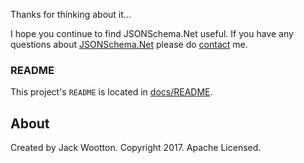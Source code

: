 Thanks for thinking about it...

I hope you continue to find JSONSchema.Net useful. If you have any questions
about [JSONSchema.Net](https://jsonschema.net) please
do [contact](https://jackwootton.github.io/json-schema#contact) me.

### README
This project's `README` is located in [docs/README](https://jackwootton.github.io/json-schema).


## About
Created by Jack Wootton. Copyright 2017. Apache Licensed.




